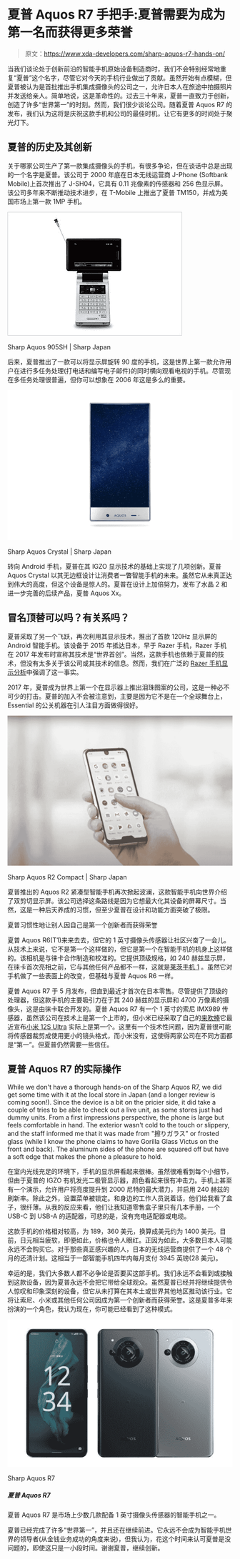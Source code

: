 # 夏普 Aquos R7 手把手:夏普需要为成为第一名而获得更多荣誉

> 原文：<https://www.xda-developers.com/sharp-aquos-r7-hands-on/>

当我们谈论处于创新前沿的智能手机原始设备制造商时，我们不会特别经常地重复“夏普”这个名字，尽管它对今天的手机行业做出了贡献。虽然开始有点模糊，但夏普被认为是首批推出手机集成摄像头的公司之一，允许日本人在旅途中拍摄照片并发送给亲人。简单地说，这是革命性的。过去三十年来，夏普一直致力于创新，创造了许多“世界第一”的时刻。然而，我们很少谈论公司。随着夏普 Aquos R7 的发布，我们认为这将是庆祝这款手机和公司的最佳时机，让它有更多的时间处于聚光灯下。

## 夏普的历史及其创新

关于哪家公司生产了第一款集成摄像头的手机，有很多争论，但在谈话中总是出现的一个名字是夏普。该公司于 2000 年底在日本无线运营商 J-Phone (Softbank Mobile)上首次推出了 J-SH04，它具有 0.11 兆像素的传感器和 256 色显示屏。该公司多年来不断推动技术进步，在 T-Mobile 上推出了夏普 TM150，并成为美国市场上第一款 1MP 手机。

 <picture>![Sharp 905SH with antenna out](img/7ccebcb0fee2ade8d8e4e7f3c6d5fe87.png)</picture> 

Sharp Aquos 905SH | Sharp Japan

后来，夏普推出了一款可以将显示屏旋转 90 度的手机，这是世界上第一款允许用户在进行多任务处理(打电话和编写电子邮件)的同时横向观看电视的手机。尽管现在多任务处理很普遍，但你可以想象在 2006 年这是多么的重要。

 <picture>![Sharp Aquos Crystal ](img/3c4520de9b0256639332262dcc7ca2f7.png)</picture> 

Sharp Aquos Crystal | Sharp Japan

转向 Android 手机，夏普在其 IGZO 显示技术的基础上实现了几项创新。夏普 Aquos Crystal 以其无边框设计让消费者一瞥智能手机的未来。虽然它从未真正达到伟大的高度，但这个设备是惊人的。夏普在设计上加倍努力，发布了水晶 2 和进一步完善的后续产品，夏普 Aquos Xx。

## 冒名顶替可以吗？有关系吗？

夏普采取了另一个飞跃，再次利用其显示技术，推出了首款 120Hz 显示屏的 Android 智能手机。该设备于 2015 年抵达日本，早于 Razer 手机，Razer 手机在 2017 年发布时宣称其技术是“世界首创”。当然，这款手机也依赖于夏普的技术，但没有太多关于该公司或其技术的信息。然而，我们在广泛的 [Razer 手机显示分析](https://www.xda-developers.com/razer-phone-display-analysis/)中强调了这一事实。

2017 年，夏普成为世界上第一个在显示器上推出泪珠图案的公司，这是一种必不可少的打击。夏普的加入不会被注意到，主要是因为它不是在一个全球舞台上，Essential 的公关机器在引人注目方面做得很好。

 <picture>![Sharp Aquos R2 Compact with its dual cut out display ](img/492605363b25d47906be863cc1a2b8a4.png)</picture> 

Sharp Aquos R2 Compact | Sharp Japan

夏普推出的 Aquos R2 紧凑型智能手机再次掀起波澜，这款智能手机向世界介绍了双剪切显示屏。该公司选择这条路线是因为它想最大化其设备的屏幕尺寸。当然，这是一种后天养成的习惯，但至少夏普在设计和功能方面突破了极限。

夏普习惯性地让别人因自己是第一个创新者而获得荣誉

夏普 Aquos R6(T1)来来去去，但它的 1 英寸摄像头传感器让社区兴奋了一会儿。从技术上来说，它不是第一个这样做的，但它是第一个在智能手机的机身上这样做的。该相机是与徕卡合作制造和校准的。它提供顶级规格，如 240 赫兹显示屏，在徕卡首次亮相之前，它与其他任何产品都不一样，这就是[莱茨手机 1](https://www.xda-developers.com/leica-letiz-phone-1-launch/) 。虽然它对手机做了一些表面上的改变，但基础与夏普 Aquos R6 一样。

夏普 Aquos R7 于 5 月发布，但直到最近才首次在日本零售。尽管提供了顶级的处理器，但这款手机的主要吸引力在于其 240 赫兹的显示屏和 4700 万像素的摄像头，这是由徕卡联合开发的。夏普 Aquos R7 有一个 1 英寸的索尼 IMX989 传感器，虽然该公司在技术上是第一个上市的，但小米已经采取了自己的[来吹捧](https://m.weibo.cn/detail/4785669886448679)它最近宣布[小米 12S Ultra](https://www.xda-developers.com/xiaomi-12s-ultra-hands-on/) 实际上是第一个。这里有一个技术性问题，因为夏普很可能将传感器裁剪成使用更小的镜头格式，而小米没有，这使得两家公司在不同方面都是“第一”。但夏普仍然需要一些信任。

## 夏普 Aquos R7 的实际操作

While we don't have a thorough hands-on of the Sharp Aquos R7, we did get some time with it at the local store in Japan (and a longer review is coming soon!). Since the device is a bit on the pricier side, it did take a couple of tries to be able to check out a live unit, as some stores just had dummy units. From a first impressions perspective, the phone is large but feels comfortable in hand. The exterior wasn't cold to the touch or slippery, and the staff informed me that it was made from "擦りガラス" or frosted glass (while I know the phone claims to have Gorilla Glass Victus on the front and back). The aluminum sides of the phone are squared off but have a soft edge that makes the phone a pleasure to hold.

在室内光线充足的环境下，手机的显示屏看起来很棒。虽然很难看到每个小细节，但由于夏普的 IGZO 有机发光二极管显示器，颜色看起来很有冲击力。手机上甚至有一个演示，允许用户将亮度提升到 2000 尼特的最大潜力，并启用 240 赫兹的刷新率。除此之外，设置菜单被锁定。和身边的工作人员说着话，他们给我看了盒子，很纤薄。从我的反应来看，他们让我知道零售盒子里只有几本手册，一个 USB-C 到 USB-A 的适配器，可悲的是，没有充电适配器或电缆。

这款手机的价格相对较高，为 189，360 美元，换算成美元约为 1400 美元。目前，日元相当疲软，即便如此，价格也令人眼红。正因为如此，大多数日本人可能永远不会购买它。对于那些真正感兴趣的人，日本的无线运营商提供了一个 48 个月的还清计划。这相当于一部智能手机四年内每月支付 3945 英镑(28 美元)。

幸运的是，我们大多数人都不必争论是否要买这部手机。我们永远不会看到或接触到这款设备，因为夏普永远不会把它带给全球观众。虽然夏普已经并将继续提供令人惊叹和印象深刻的设备，但它从未打算在其本土或世界其他地区推动该行业。它将让索尼、小米或其他任何公司因成为第一个创新者而获得荣誉。这是夏普多年来扮演的一个角色，我认为现在，你可能已经看到了这种模式。

 <picture>![Sharp's Aquos R7 brings a SonyIMX989 sensor with a 1-inch sensor and a 240Hz OLED display](img/0cf7160a6881a4bea150461413dc800a.png)</picture> 

Sharp Aquos R7

##### 夏普 Aquos R7

夏普 Aquos R7 是市场上少数几款配备 1 英寸摄像头传感器的智能手机之一。

夏普已经完成了许多“世界第一”，并且还在继续前进。它永远不会成为智能手机世界的领导者(从金钱业务成功的角度来说)，但我认为，花这个时间来认可夏普是没问题的，即使这只是一小段时间。谢谢夏普，继续创新。